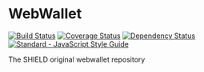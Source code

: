# WebWallet
[![Build Status](https://travis-ci.org/geoffdutton/WebWallet.svg?branch=unit_tests)](https://travis-ci.org/geoffdutton/WebWallet)
[![Coverage Status](https://coveralls.io/repos/github/geoffdutton/WebWallet/badge.svg?branch=unit_tests)](https://coveralls.io/github/geoffdutton/WebWallet?branch=unit_tests)
[![Dependency Status](https://david-dm.org/geoffdutton/lambda-proxy-utils.svg)](https://david-dm.org/geoffdutton/WebWallet/)
[![Standard - JavaScript Style Guide](https://img.shields.io/badge/code_style-standard-brightgreen.svg)](http://standardjs.com/)

The SHIELD original webwallet repository
